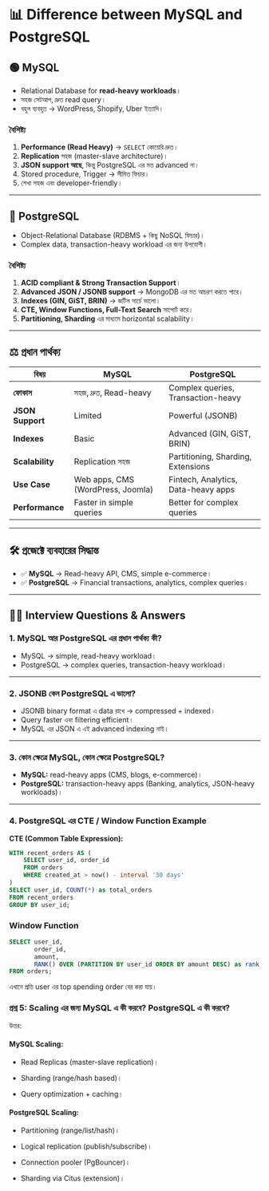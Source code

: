# 📊 Difference between MySQL and PostgreSQL

## 🟢 MySQL
- Relational Database for **read-heavy workloads**।  
- সহজ সেটআপ, দ্রুত read query।  
- বহুল ব্যবহৃত → WordPress, Shopify, Uber ইত্যাদি।  

### বৈশিষ্ট্য
1. **Performance (Read Heavy)** → `SELECT` কোয়েরি দ্রুত।  
2. **Replication** সহজ (master-slave architecture)।  
3. **JSON support আছে**, কিন্তু PostgreSQL এর মত advanced না।  
4. Stored procedure, Trigger → সীমিত ফিচার।  
5. শেখা সহজ এবং developer-friendly।  

---

## 🔵 PostgreSQL
- Object-Relational Database (RDBMS + কিছু NoSQL ফিচার)।  
- Complex data, transaction-heavy workload এর জন্য উপযোগী।  

### বৈশিষ্ট্য
1. **ACID compliant & Strong Transaction Support**।  
2. **Advanced JSON / JSONB support** → MongoDB এর মত আচরণ করতে পারে।  
3. **Indexes (GIN, GiST, BRIN)** → জটিল সার্চে ভালো।  
4. **CTE, Window Functions, Full-Text Search** সাপোর্ট করে।  
5. **Partitioning, Sharding** এর মাধ্যমে horizontal scalability।  

---

## ⚖️ প্রধান পার্থক্য

| বিষয় | MySQL | PostgreSQL |
|------|-------|------------|
| **ফোকাস** | সহজ, দ্রুত, Read-heavy | Complex queries, Transaction-heavy |
| **JSON Support** | Limited | Powerful (JSONB) |
| **Indexes** | Basic | Advanced (GIN, GiST, BRIN) |
| **Scalability** | Replication সহজ | Partitioning, Sharding, Extensions |
| **Use Case** | Web apps, CMS (WordPress, Joomla) | Fintech, Analytics, Data-heavy apps |
| **Performance** | Faster in simple queries | Better for complex queries |

---

## 🛠 প্রজেক্টে ব্যবহারের সিদ্ধান্ত
- ✅ **MySQL** → Read-heavy API, CMS, simple e-commerce।  
- ✅ **PostgreSQL** → Financial transactions, analytics, complex queries।  

---

## 🧑‍💻 Interview Questions & Answers

### 1. MySQL আর PostgreSQL এর প্রধান পার্থক্য কী?  
- MySQL → simple, read-heavy workload।  
- PostgreSQL → complex queries, transaction-heavy workload।  

---

### 2. JSONB কেন PostgreSQL এ ভালো?  
- JSONB binary format এ data রাখে → compressed + indexed।  
- Query faster এবং filtering efficient।  
- MySQL এর JSON এ এই advanced indexing নাই।  

---

### 3. কোন ক্ষেত্রে MySQL, কোন ক্ষেত্রে PostgreSQL?  
- **MySQL:** read-heavy apps (CMS, blogs, e-commerce)।  
- **PostgreSQL:** transaction-heavy apps (Banking, analytics, JSON-heavy workloads)।  

---

### 4. PostgreSQL এর CTE / Window Function Example

**CTE (Common Table Expression):**
```sql
WITH recent_orders AS (
    SELECT user_id, order_id
    FROM orders
    WHERE created_at > now() - interval '30 days'
)
SELECT user_id, COUNT(*) as total_orders
FROM recent_orders
GROUP BY user_id;
```

### Window Function

```sql
SELECT user_id,
       order_id,
       amount,
       RANK() OVER (PARTITION BY user_id ORDER BY amount DESC) as rank
FROM orders;
```
এখানে প্রতি user এর top spending order বের করা যায়।

### প্রশ্ন 5: Scaling এর জন্য MySQL এ কী করবে? PostgreSQL এ কী করবে?

উত্তর:

#### MySQL Scaling:

* Read Replicas (master-slave replication)।

* Sharding (range/hash based)।

* Query optimization + caching।

#### PostgreSQL Scaling:

* Partitioning (range/list/hash)।

* Logical replication (publish/subscribe)।

* Connection pooler (PgBouncer)।

* Sharding via Citus (extension)।
